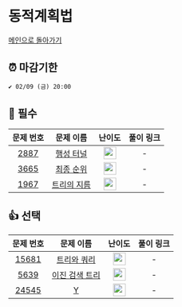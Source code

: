 # 동적계획법

[메인으로 돌아가기](https://github.com/ruruisryu/Python_algorithm)

## ⏰ 마감기한
```html
✔️ 02/09 (금) 20:00
```


## 🙏 필수

|                                  문제 번호                                   |                                   문제 이름                                   |                                        난이도                                         |  풀이 링크  | 
|:------------------------------------------------------------------------:|:-------------------------------------------------------------------------:|:----------------------------------------------------------------------------------:| :-------: | 
| <a href="https://www.acmicpc.net/problem/2887" target="_blank">2887</a>  | <a href="https://www.acmicpc.net/problem/2887" target="_blank">행성 터널</a>  | <img height="25px" width="25px" src="https://static.solved.ac/tier_small/16.svg"/> |  -  |  
| <a href="https://www.acmicpc.net/problem/3665" target="_blank">3665</a> | <a href="https://www.acmicpc.net/problem/3665" target="_blank">최종 순위</a>  | <img height="25px" width="25px" src="https://static.solved.ac/tier_small/15.svg"/> |  - | 
| <a href="https://www.acmicpc.net/problem/1967" target="_blank">1967</a> | <a href="https://www.acmicpc.net/problem/1967" target="_blank">트리의 지름</a> | <img height="25px" width="25px" src="https://static.solved.ac/tier_small/11.svg"/> |  -  | 



## 👍 선택

|                                   문제 번호                                   |                                    문제 이름                                    |                                        난이도                                         |  풀이 링크  | 
|:-------------------------------------------------------------------------:|:---------------------------------------------------------------------------:|:----------------------------------------------------------------------------------:| :-------: | 
| <a href="https://www.acmicpc.net/problem/15681" target="_blank">15681</a> | <a href="https://www.acmicpc.net/problem/15681" target="_blank">트리와 쿼리</a>  | <img height="25px" width="25px" src="https://static.solved.ac/tier_small/11.svg"/> |  -  |  
|  <a href="https://www.acmicpc.net/problem/5639" target="_blank">5639</a>  | <a href="https://www.acmicpc.net/problem/5639" target="_blank">이진 검색 트리</a> | <img height="25px" width="25px" src="https://static.solved.ac/tier_small/11.svg"/> |  - | 
| <a href="https://www.acmicpc.net/problem/24545" target="_blank">24545</a>  |    <a href="https://www.acmicpc.net/problem/24545" target="_blank">Y</a>    | <img height="25px" width="25px" src="https://static.solved.ac/tier_small/16.svg"/> |  - | 
